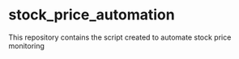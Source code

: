 # stock_price_automation
This repository contains the script created to automate stock price monitoring

